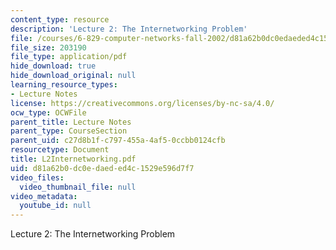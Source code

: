 ```yaml
---
content_type: resource
description: 'Lecture 2: The Internetworking Problem'
file: /courses/6-829-computer-networks-fall-2002/d81a62b0dc0edaeded4c1529e596d7f7_L2Internetworking.pdf
file_size: 203190
file_type: application/pdf
hide_download: true
hide_download_original: null
learning_resource_types:
- Lecture Notes
license: https://creativecommons.org/licenses/by-nc-sa/4.0/
ocw_type: OCWFile
parent_title: Lecture Notes
parent_type: CourseSection
parent_uid: c27d8b1f-c797-455a-4af5-0ccbb0124cfb
resourcetype: Document
title: L2Internetworking.pdf
uid: d81a62b0-dc0e-daed-ed4c-1529e596d7f7
video_files:
  video_thumbnail_file: null
video_metadata:
  youtube_id: null
---
```

Lecture 2: The Internetworking Problem